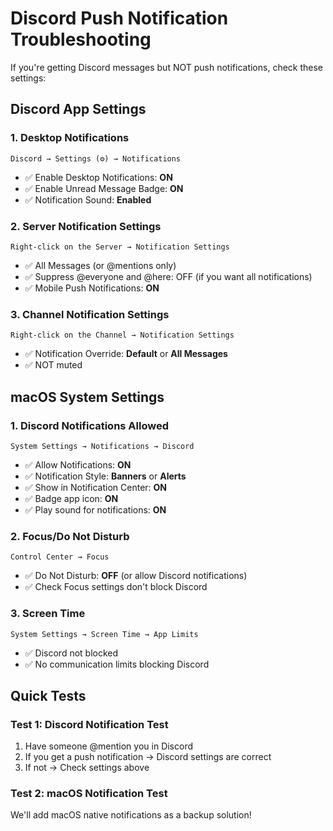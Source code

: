 # Discord Push Notification Troubleshooting

If you're getting Discord messages but NOT push notifications, check these settings:

## Discord App Settings

### 1. Desktop Notifications
```
Discord → Settings (⚙️) → Notifications
```
- ✅ Enable Desktop Notifications: **ON**
- ✅ Enable Unread Message Badge: **ON**
- ✅ Notification Sound: **Enabled**

### 2. Server Notification Settings
```
Right-click on the Server → Notification Settings
```
- ✅ All Messages (or @mentions only)
- ✅ Suppress @everyone and @here: OFF (if you want all notifications)
- ✅ Mobile Push Notifications: **ON**

### 3. Channel Notification Settings
```
Right-click on the Channel → Notification Settings
```
- ✅ Notification Override: **Default** or **All Messages**
- ✅ NOT muted

## macOS System Settings

### 1. Discord Notifications Allowed
```
System Settings → Notifications → Discord
```
- ✅ Allow Notifications: **ON**
- ✅ Notification Style: **Banners** or **Alerts**
- ✅ Show in Notification Center: **ON**
- ✅ Badge app icon: **ON**
- ✅ Play sound for notifications: **ON**

### 2. Focus/Do Not Disturb
```
Control Center → Focus
```
- ✅ Do Not Disturb: **OFF** (or allow Discord notifications)
- ✅ Check Focus settings don't block Discord

### 3. Screen Time
```
System Settings → Screen Time → App Limits
```
- ✅ Discord not blocked
- ✅ No communication limits blocking Discord

## Quick Tests

### Test 1: Discord Notification Test
1. Have someone @mention you in Discord
2. If you get a push notification → Discord settings are correct
3. If not → Check settings above

### Test 2: macOS Notification Test
We'll add macOS native notifications as a backup solution!

